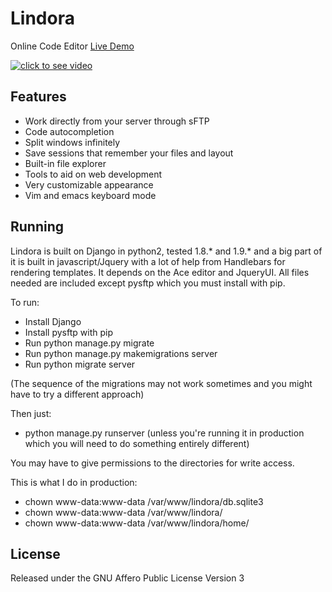 Lindora
=======

Online Code Editor
[Live Demo](http://lindora.brostack.com)

[![click to see video](http://i.imgur.com/ioQJ5Jo.jpg)](https://www.youtube.com/watch?v=Te5FTY6YWto)

## Features
- Work directly from your server through sFTP
- Code autocompletion
- Split windows infinitely
- Save sessions that remember your files and layout
- Built-in file explorer
- Tools to aid on web development
- Very customizable appearance
- Vim and emacs keyboard mode

## Running

Lindora is built on Django in python2, tested 1.8.* and 1.9.* and a big part of it is built in javascript/Jquery with a lot of help from Handlebars for rendering templates. 
It depends on the Ace editor and JqueryUI. All files needed are included except pysftp which you must install with pip.

To run: 
- Install Django
- Install pysftp with pip
- Run python manage.py migrate
- Run python manage.py makemigrations server
- Run python migrate server

(The sequence of the migrations may not work sometimes and you might have to try a different approach)

Then just:
- python manage.py runserver (unless you're running it in production which you will need to do something entirely different)

You may have to give permissions to the directories for write access.

This is what I do in production:

- chown www-data:www-data /var/www/lindora/db.sqlite3
- chown www-data:www-data /var/www/lindora/
- chown www-data:www-data /var/www/lindora/home/

## License

Released under the GNU Affero Public License Version 3